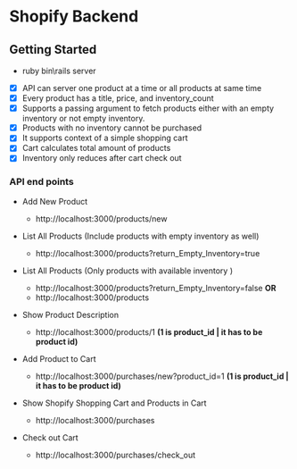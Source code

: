 
# Shopify Backend 

## Getting Started
* ruby bin\rails server

- [x] API can server one product at a time or all products at same time
- [x] Every product has a title, price, and inventory_count
- [x] Supports a passing argument to fetch products either with an empty inventory or not empty inventory.
- [x] Products with no inventory cannot be purchased
- [x] It supports context of a simple shopping cart
- [x] Cart calculates total amount of products
- [x] Inventory only reduces after cart check out

### API end points

* Add New Product
  * http://localhost:3000/products/new

* List All Products (Include products with empty inventory as well) 
  * http://localhost:3000/products?return_Empty_Inventory=true
       
* List All Products (Only products with available inventory )
  * http://localhost:3000/products?return_Empty_Inventory=false **OR**
  * http://localhost:3000/products
  
* Show Product Description
  * http://localhost:3000/products/1 **(1 is product_id | it has to be product id)**
  
* Add Product to Cart
  * http://localhost:3000/purchases/new?product_id=1 **(1 is product_id | it has to be product id)**
  
* Show Shopify Shopping Cart and Products in Cart
  * http://localhost:3000/purchases

* Check out Cart
  * http://localhost:3000/purchases/check_out

